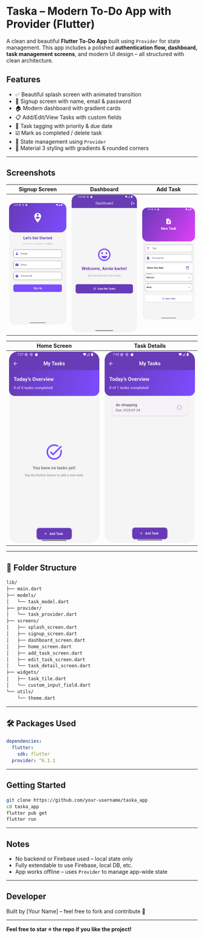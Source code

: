 #  Taska – Modern To-Do App with Provider (Flutter)

A clean and beautiful **Flutter To-Do App** built using `Provider` for state management. This app includes a polished **authentication flow, dashboard, task management screens**, and modern UI design – all structured with clean architecture.

##  Features

- ✅ Beautiful splash screen with animated transition
- 👤 Signup screen with name, email & password
- 🏠 Modern dashboard with gradient cards
- 📋 Add/Edit/View Tasks with custom fields
- 🎯 Task tagging with priority & due date
- ☑️ Mark as completed / delete task
- 🔄 State management using `Provider`
- 🎨 Material 3 styling with gradients & rounded corners

---

##  Screenshots

| Signup Screen | Dashboard | Add Task |
|---------------|-----------|----------|
| ![Signup](screenshots/signup.png) | ![Dashboard](screenshots/dashboard.png) | ![Add Task](screenshots/add_task.png) |

| Home Screen | Task Details |
|--------------|----------------|
| ![Home](screenshots/home.png) | ![Details](screenshots/task_details.png) |

---

## 📂 Folder Structure

```bash
lib/
├── main.dart
├── models/
│   └── task_model.dart
├── provider/
│   └── task_provider.dart
├── screens/
│   ├── splash_screen.dart
│   ├── signup_screen.dart
│   ├── dashboard_screen.dart
│   ├── home_screen.dart
│   ├── add_task_screen.dart
│   ├── edit_task_screen.dart
│   └── task_detail_screen.dart
├── widgets/
│   ├── task_tile.dart
│   └── custom_input_field.dart
└── utils/
    └── theme.dart
```

---

## 🛠 Packages Used

```yaml
dependencies:
  flutter:
    sdk: flutter
  provider: ^6.1.1
```

---

##  Getting Started

```bash
git clone https://github.com/your-username/taska_app
cd taska_app
flutter pub get
flutter run
```

---

##  Notes

- No backend or Firebase used – local state only
- Fully extendable to use Firebase, local DB, etc.
- App works offline – uses `Provider` to manage app-wide state

---

##  Developer

Built by [Your Name] – feel free to fork and contribute 💜

---

**Feel free to star ⭐ the repo if you like the project!**
